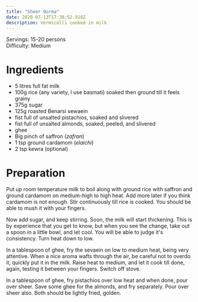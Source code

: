 ```yaml
---
title: "Sheer Qorma"
date: 2020-07-13T17:38:52.918Z
description: Vermicelli cooked in milk
---
```


Servings: 15-20 persons  
Difficulty: Medium  

# Ingredients
- 5 litres full fat milk
- 100g rice (any variety, I use basmati) soaked then ground till it feels grainy
- 375g sugar
- 125g roasted Benarsi sewaein
- fist full of unsalted pistachios, soaked and slivered
- fist full of unsalted almonds, soaked, peeled, and slivered
- ghee
- Big pinch of saffron (_zafran_)
- 1 tsp ground cardamom (_elaichi_)
- 2 tsp kewra (optional)

# Preparation

Put up room temperature milk to boil along with ground rice with saffron and ground cardamom on medium-high to high heat. Add more later if you think cardamom is not enough. Stir continuously till rice is cooked. You should be able to mush it with your fingers.

Now add sugar, and keep stirring. Soon, the milk will start thickening. This is by experience that you get to know, but when you see the change, take out a spoon in a little bowl, and let cool. You will be able to judge it's consistency. Turn heat down to low.

In a tablespoon of ghee, fry the sevaein on low to medium heat, being very attentive. When a nice aroma wafts through the air, be careful not to overdo it, quickly put it in the milk. Raise heat to medium, and let it cook till done, again, testing it between your fingers. Switch off stove.

In a tablespoon of ghee, fry pistachios over low heat and when done, pour over sheer. Save some ghee for the almonds, and fry separately. Pour over sheer also. Both should be lightly fried, golden.
